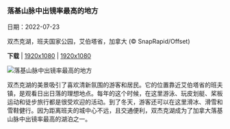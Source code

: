 ### 落基山脉中出镜率最高的地方

日期：2022-07-23

双杰克湖，班夫国家公园，艾伯塔省，加拿大 (© SnapRapid/Offset)

**下载**  |  [1920x1080](https://cn.bing.com/th?id=OHR.TwoJackLake_ZH-CN4716355677_1920x1080.jpg)  |  [1920x1080](https://cn.bing.com/th?id=OHR.TwoJackLake_ZH-CN4716355677_UHD.jpg)

![落基山脉中出镜率最高的地方](https://cn.bing.com/th?id=OHR.TwoJackLake_ZH-CN4716355677_1920x1080.jpg "双杰克湖，班夫国家公园，艾伯塔省，加拿大 (© SnapRapid/Offset)")

双杰克湖的美景吸引了喜欢清新氛围的游客和居民。它的位置靠近艾伯塔省的班夫镇，是观看日出日落的理想地点。每年的这个时候，在这里游泳、玩皮划艇、桨板运动和徒步旅行都是很受欢迎的活动。到了冬天，游客还可以在这里滑冰、滑雪和雪鞋健行。因为距离班夫的城中心不远，且交通便利，双杰克湖成为了加拿大落基山脉中出镜率最高的湖泊之一。
